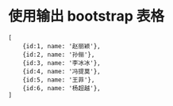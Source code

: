 # 使用输出 bootstrap 表格

```
[
    {id:1, name: '赵丽颖'},
    {id:2, name: '孙俪'},
    {id:3, name: '李冰冰'},
    {id:4, name: '冯提莫'},
    {id:5, name: '王菲'},
    {id:6, name: '杨超越'},
]
```

